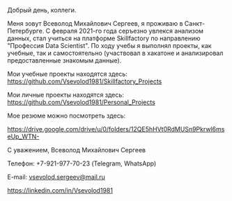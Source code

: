 Добрый день, коллеги.

Меня зовут Всеволод Михайлович Сергеев, я проживаю в Санкт-Петербурге. С февраля 2021-го года серъезно увлекся анализом данных, стал учиться на платформе Skillfactory по направлению "Профессия Data Scientist". По ходу учебы я выполнял проекты, как учебные, так и самостоятельно (участвовал в хакатоне и анализировал предоставленные знакомым данные).

Мои учебные проекты находятся здесь:
https://github.com/Vsevolod1981/Skillfactory_Projects

Мои личные проекты находятся здесь:
https://github.com/Vsevolod1981/Personal_Projects

Мое резюме можно посмотреть здесь:

https://drive.google.com/drive/u/0/folders/12QE5hHVt0RdMUSn9Pkrwl6mseUp_WTN-

С уважением,
Всеволод Михайлович Сергеев

Телефон: +7-921-977-70-23 (Telegram, WhatsApp)

E-mail: vsevolod.sergeev@mail.ru

https://linkedin.com/in/Vsevolod1981
